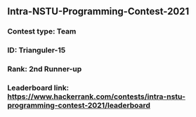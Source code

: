 ## Intra-NSTU-Programming-Contest-2021
### Contest type: Team
### ID: Trianguler-15
### Rank: 2nd Runner-up
### Leaderboard link: https://www.hackerrank.com/contests/intra-nstu-programming-contest-2021/leaderboard
